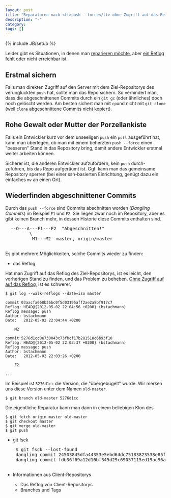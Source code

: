 ```yaml
---
layout: post
title: "Reparaturen nach <tt>push --force</tt> ohne Zugriff auf das Reflog"
description: "-"
category: 
tags: []
---
```

{% include JB/setup %}

Leider gibt es Situationen, in denen man
[reparieren möchte](/2012/04/28/oops-push-mit---force-in-git),
aber [ein Reflog fehlt](/2012/05/09/reflog-fuer-bare-repositorys-in-git-einrichten)
oder nicht erreichbar ist.

Erstmal sichern
---------------

Falls man direkten Zugriff auf den Server mit dem  Ziel-Repositorys 
des verunglückten `push` hat, sollte man das Repo sichern. 
So verhindert man, dass die abgeschnittenen Commits durch
ein `git gc` (oder ähnliches) doch noch gelöscht werden.
Am besten sichert man mit `cp`und nicht mit `git clone`
(weil `clone` abgeschnittene Commits nicht kopiert).

Rohe Gewalt oder Mutter der Porzellankiste
------------------------------------------

Falls ein Entwickler kurz vor dem unseeligen `push` ein `pull` ausgeführt hat,
kann man überlegen, ob man mit einem beherzten `push --force` einen
"besseren" Stand in das Repository bring, damit andere Entwickler erstmal 
weiter arbeiten können.

Sicherer ist, die anderen Entwickler aufzufordern, kein `push` durch-
zuführen, bis das Repo aufgeräumt ist. Ggf. kann man das gemeinsame
Repository sperren (bei einer ssh-basierten Einrichtung, genügt dazu
ein einfaches `mv` an einen Ort).

Wiederfinden abgeschnittener Commits
------------------------------------

Durch das `push --force` sind Commits abschnitten worden (*Dangling Commits*)
im Beispiel `F1` und `F2`.
Sie liegen zwar noch im Repository, aber es gibt keinen Branch mehr, in
dessen Historie diese Commits enthalten sind.

  <pre>
  --O---A---F1---F2  "Abgeschnitten!"
         \
          M1---M2  master, origin/master   
  </pre>

Es gibt mehrere Möglichkeiten, solche Commits wieder zu finden:

 * das Reflog

Hat man Zugriff auf das Reflog des Ziel-Repositorys, ist es leicht, den
vorherigen Stand zu finden, und das Problem zu beheben.
[Ohne Zugriff auf auf das Reflog](/2012/05/08/reparaturen-nach-push--force-ohne-zugriff-auf-das-reflog),
ist es schwerer.
  
	$ git log --walk-reflogs --date=iso master

	commit 03aacfa668b36bc0f5d03195aff2ae2a8bf917c7
	Reflog: HEAD@{2012-05-02 22:04:56 +0200} (bstachmann)
	Reflog message: push
	Author: bstachmann
	Date:   2012-05-02 22:04:44 +0200
	
	    M2
	
	commit 5276d1cc8e730043c73fbcf17b281518d6b93f10
	Reflog: HEAD@{2012-05-02 22:03:37 +0200} (bstachmann)
	Reflog message: push
	Author: bstachmann
	Date:   2012-05-02 22:03:26 +0200
	
	    F2

	...

Im Beispiel ist `5276d1cc` die Version, die "übergebügelt"
wurde. Wir merken uns diese Version unter dem Namen 
`old-master`.

    $ git branch old-master 5276d1cc

Die eigentliche Reparatur kann man dann in einem beliebigen
Klon des 
    
    $ git fetch origin master old-master
    $ git checkout master
	$ git merge old-master
	$ git push


 
 * git fsck
 
    <pre>
	$ git fsck --lost-found
	dangling commit 24503845dfa44353e5ebd64dc75183823538e85f
	dangling commit fdb36f69a12d16bf345d29c69057115ed19ac96a
    </pre>
 
 * Informationen aus Client-Repositorys
   * Das Reflog von Client-Repositorys
   * Branches und Tags

  [1]: http://stackoverflow.com/questions/3876206/how-do-i-view-a-git-repos-recieve-history "asfd"
  [2]: http://stackoverflow.com/questions/6140083/how-to-create-reflogs-information-in-an-existing-bare-repository
  [3]: http://sitaramc.github.com/concepts/reflog.html
  [4]: http://gitready.com/intermediate/2009/02/09/reflog-your-safety-net.html
  [5]: http://de.gitready.com/advanced/2009/01/17/restoring-lost-commits.html
